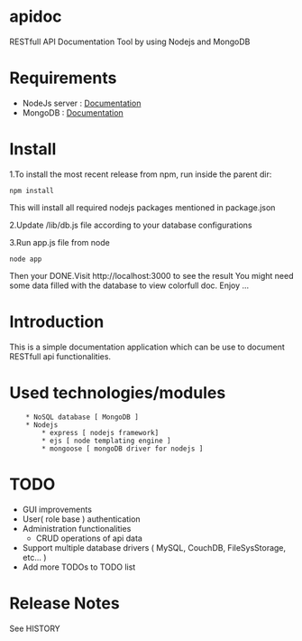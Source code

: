 apidoc
======

RESTfull API Documentation Tool by using Nodejs and MongoDB

Requirements
============

* NodeJs server : [Documentation](http://nodejs.org/)
* MongoDB : [Documentation](http://docs.mongodb.org/manual/installation/)


Install
=======

1.To install the most recent release from npm, run inside the parent dir:

    npm install
    
This will install all required nodejs packages mentioned in package.json

2.Update /lib/db.js file according to your database configurations

3.Run app.js file from node

    node app

Then your DONE.Visit http://localhost:3000 to see the result
You might need some data filled with the database to view colorfull doc.
Enjoy ...

Introduction
============

This is a simple documentation application which can be use to document RESTfull api functionalities.

Used technologies/modules 
=========================
        * NoSQL database [ MongoDB ]
        * Nodejs 
            * express [ nodejs framework]
            * ejs [ node templating engine ]
            * mongoose [ mongoDB driver for nodejs ]
        

TODO
====
* GUI improvements
* User( role base ) authentication
* Administration functionalities
  * CRUD operations of api data
* Support multiple database drivers ( MySQL, CouchDB, FileSysStorage, etc... )
* Add more TODOs to TODO list


Release Notes
=============

See HISTORY

